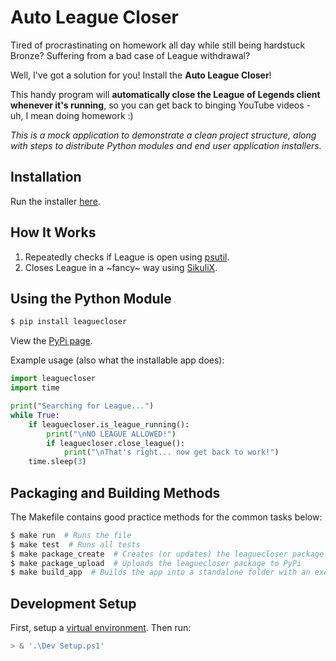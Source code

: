 # Auto League Closer

Tired of procrastinating on homework all day while still being hardstuck Bronze? Suffering from a bad case of League withdrawal?

Well, I've got a solution for you! Install the **Auto League Closer**!

This handy program will **automatically close the League of Legends client whenever it's running**, so you can get back to binging YouTube videos - uh, I mean doing homework :)

*This is a mock application to demonstrate a clean project structure, along with steps to distribute Python modules and end user application installers.*

## Installation

Run the installer [here](https://github.com/Giantpizzahead/auto-league-closer/releases/download/v1.0.0/AutoLeagueCloserSetup.exe).

## How It Works

1. Repeatedly checks if League is open using [psutil](https://pypi.org/project/psutil/).
2. Closes League in a \~fancy\~ way using [SikuliX](http://sikulix.com/).

## Using the Python Module

```bash
$ pip install leaguecloser
```

View the [PyPi page](https://pypi.org/project/leaguecloser/1.0.0/).

Example usage (also what the installable app does):

```python
import leaguecloser
import time

print("Searching for League...")
while True:
    if leaguecloser.is_league_running():
        print("\nNO LEAGUE ALLOWED!")
        if leaguecloser.close_league():
            print("\nThat's right... now get back to work!")
    time.sleep(3)
```

## Packaging and Building Methods

The Makefile contains good practice methods for the common tasks below:

```bash
$ make run  # Runs the file
$ make test  # Runs all tests
$ make package_create  # Creates (or updates) the leaguecloser package
$ make package_upload  # Uploads the leaguecloser package to PyPi
$ make build_app  # Builds the app into a standalone folder with an executable
```

## Development Setup

First, setup a [virtual environment](https://kylefu.me/cheat_python/envanddeps.html). Then run:

```powershell
> & '.\Dev Setup.ps1'
```
